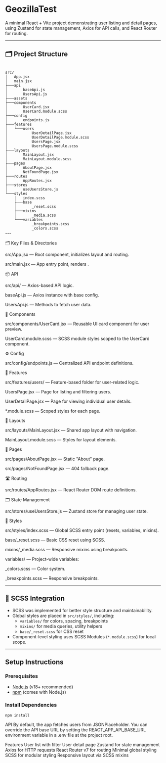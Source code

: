 # GeozillaTest

A minimal React + Vite project demonstrating user listing and detail pages, using Zustand for state management, Axios for API calls, and React Router for routing.

---

## 🗂️ Project Structure
<code>
src/
│   App.jsx
│   main.jsx
├───api
│       baseApi.js
│       UsersApi.js
├───assets
├───components
│       UserCard.jsx
│       UserCard.module.scss
├───config
│       endpoints.js
├───features
│   └───users
│           UserDetailPage.jsx        
│           UserDetailPage.module.scss
│           UsersPage.jsx
│           UsersPage.module.scss    
├───layouts
│       MainLayout.jsx
│       MainLayout.module.scss
├───pages
│       AboutPage.jsx
│       NotFoundPage.jsx
├───routes
│       AppRoutes.jsx
├───stores
│       useUsersStore.js
└───styles
    │   index.scss
    ├───base
    │       _reset.scss
    ├───mixins
    │       _media.scss
    └───variables
            _breakpoints.scss
            _colors.scss
</code>
---

🗂️ Key Files & Directories

src/App.jsx — Root component, initializes layout and routing.

src/main.jsx — App entry point, renders <App />.

📦 API

src/api/ — Axios-based API logic.

baseApi.js — Axios instance with base config.

UsersApi.js — Methods to fetch user data.

🧩 Components

src/components/UserCard.jsx — Reusable UI card component for user preview.

UserCard.module.scss — SCSS module styles scoped to the UserCard component.

⚙️ Config

src/config/endpoints.js — Centralized API endpoint definitions.

🔧 Features

src/features/users/ — Feature-based folder for user-related logic.

UsersPage.jsx — Page for listing and filtering users.

UserDetailPage.jsx — Page for viewing individual user details.

*.module.scss — Scoped styles for each page.

🧱 Layouts

src/layouts/MainLayout.jsx — Shared app layout with navigation.

MainLayout.module.scss — Styles for layout elements.

📄 Pages

src/pages/AboutPage.jsx — Static "About" page.

src/pages/NotFoundPage.jsx — 404 fallback page.

🛣 Routing

src/routes/AppRoutes.jsx — React Router DOM route definitions.

🗂 State Management

src/stores/useUsersStore.js — Zustand store for managing user state.

🎨 Styles

src/styles/index.scss — Global SCSS entry point (resets, variables, mixins).

base/_reset.scss — Basic CSS reset using SCSS.

mixins/_media.scss — Responsive mixins using breakpoints.

variables/ — Project-wide variables:

_colors.scss — Color system.

_breakpoints.scss — Responsive breakpoints.

---

## 🎨 SCSS Integration

- SCSS was implemented for better style structure and maintainability.
- Global styles are placed in `src/styles/`, including:
  - `variables/` for colors, spacing, breakpoints
  - `mixins/` for media queries, utility helpers
  - `base/_reset.scss` for CSS reset
- Component-level styling uses SCSS Modules (`*.module.scss`) for local scope.

---

## Setup Instructions

### Prerequisites

- [Node.js](https://nodejs.org/) (v18+ recommended)
- [npm](https://www.npmjs.com/) (comes with Node.js)

### Install Dependencies

```sh
npm install
```

API
By default, the app fetches users from JSONPlaceholder.
You can override the API base URL by setting the REACT_APP_API_BASE_URL environment variable in a .env file at the project root.

Features
User list with filter
User detail page
Zustand for state management
Axios for HTTP requests
React Router v7 for routing
Minimal global styling
SCSS for modular styling
Responsive layout via SCSS mixins
